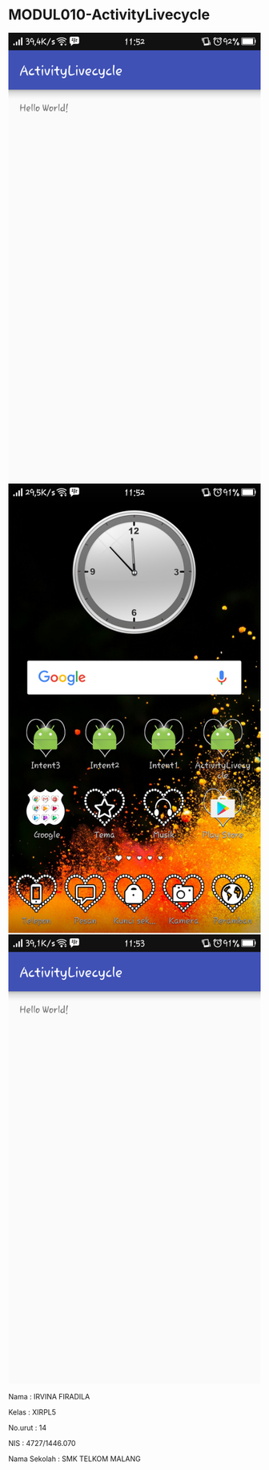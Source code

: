 # MODUL010-ActivityLivecycle



![AC1.png](https://github.com/irvinafiradila/MODUL010-ActivityLivecycle/blob/master/AC1.png)
![AC2.png](https://github.com/irvinafiradila/MODUL010-ActivityLivecycle/blob/master/AC2.png)
![AC3.png](https://github.com/irvinafiradila/MODUL010-ActivityLivecycle/blob/master/AC3.png)




Nama            : IRVINA FIRADILA


Kelas           : XIRPL5


No.urut         : 14


NIS             : 4727/1446.070


Nama Sekolah    : SMK TELKOM MALANG
